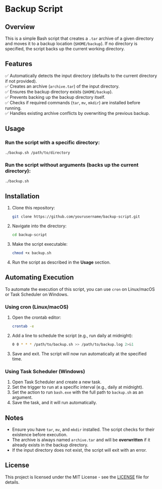 
# Backup Script

## Overview
This is a simple Bash script that creates a `.tar` archive of a given directory and moves it to a backup location (`$HOME/backup`). If no directory is specified, the script backs up the current working directory.

## Features
✅ Automatically detects the input directory (defaults to the current directory if not provided).  
✅ Creates an archive (`archive.tar`) of the input directory.  
✅ Ensures the backup directory exists (`$HOME/backup`).  
✅ Prevents backing up the backup directory itself.  
✅ Checks if required commands (`tar`, `mv`, `mkdir`) are installed before running.  
✅ Handles existing archive conflicts by overwriting the previous backup.  

## Usage
### **Run the script with a specific directory:**
```bash
./backup.sh /path/to/directory
```

### **Run the script without arguments (backs up the current directory):**
```bash
./backup.sh
```

## Installation
1. Clone this repository:
   ```bash
   git clone https://github.com/yourusername/backup-script.git
   ```
2. Navigate into the directory:
   ```bash
   cd backup-script
   ```
3. Make the script executable:
   ```bash
   chmod +x backup.sh
   ```
4. Run the script as described in the **Usage** section.

## Automating Execution
To automate the execution of this script, you can use `cron` on Linux/macOS or Task Scheduler on Windows.

### **Using cron (Linux/macOS)**
1. Open the crontab editor:
   ```bash
   crontab -e
   ```
2. Add a line to schedule the script (e.g., run daily at midnight):
   ```bash
   0 0 * * * /path/to/backup.sh >> /path/to/backup.log 2>&1
   ```
3. Save and exit. The script will now run automatically at the specified time.

### **Using Task Scheduler (Windows)**
1. Open Task Scheduler and create a new task.
2. Set the trigger to run at a specific interval (e.g., daily at midnight).
3. Set the action to run `bash.exe` with the full path to `backup.sh` as an argument.
4. Save the task, and it will run automatically.

## Notes
- Ensure you have `tar`, `mv`, and `mkdir` installed. The script checks for their existence before execution.  
- The archive is always named `archive.tar` and will be **overwritten** if it already exists in the backup directory.  
- If the input directory does not exist, the script will exit with an error.  

## License
This project is licensed under the MIT License - see the [LICENSE](LICENSE) file for details.


